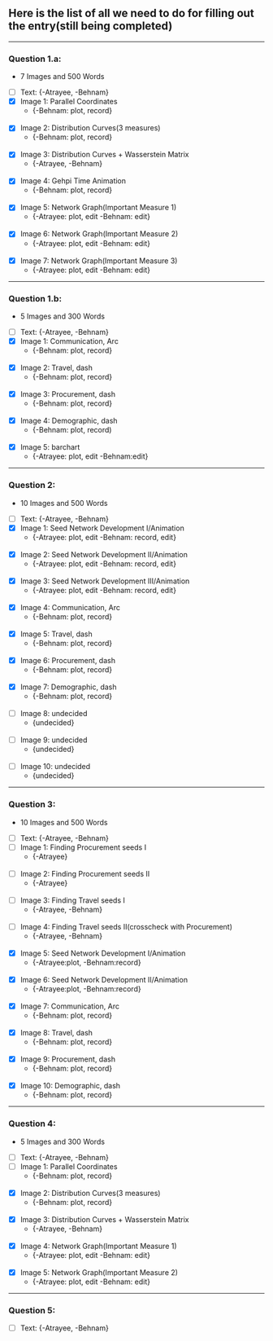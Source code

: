 ## Here is the list of all we need to do for filling out the entry(still being completed)
---------------------------
### Question 1.a:
* 7 Images and 500 Words

- [ ] Text:
    {-Atrayee, -Behnam}
- [x] Image 1:  Parallel Coordinates
  * {-Behnam: plot, record}
<br/><br/>
- [x] Image 2:  Distribution Curves(3 measures)
  * {-Behnam: plot, record}
<br/><br/>
- [x] Image 3:  Distribution Curves + Wasserstein Matrix
  * {-Atrayee, -Behnam}
<br/><br/>
- [x] Image 4:  Gehpi Time Animation
  * {-Behnam: plot, record}
<br/><br/>
- [x] Image 5:  Network Graph(Important Measure 1)
  * {-Atrayee: plot, edit -Behnam: edit}
<br/><br/>
- [x] Image 6:  Network Graph(Important Measure 2)
  * {-Atrayee: plot, edit -Behnam: edit}
<br/><br/>
- [x] Image 7:  Network Graph(Important Measure 3)
  * {-Atrayee: plot, edit -Behnam: edit}

---------------------------
### Question 1.b:
* 5 Images and 300 Words

- [ ] Text:
    {-Atrayee, -Behnam}
- [x] Image 1:  Communication, Arc
  * {-Behnam: plot, record}
<br/><br/>
- [x] Image 2:  Travel, dash
  * {-Behnam: plot, record}
<br/><br/>
- [x] Image 3:  Procurement, dash
  * {-Behnam: plot, record}
<br/><br/>
- [x] Image 4:  Demographic, dash
  * {-Behnam: plot, record)
<br/><br/>
- [x] Image 5:  barchart
  * {-Atrayee: plot, edit -Behnam:edit}

---------------------------
### Question 2:
* 10 Images and 500 Words

- [ ] Text:
    {-Atrayee, -Behnam}
- [x] Image 1:  Seed Network Development I/Animation
  * {-Atrayee: plot, edit -Behnam: record, edit}
<br/><br/>
- [x] Image 2:  Seed Network Development II/Animation
  * {-Atrayee: plot, edit -Behnam: record, edit}
<br/><br/>
- [x] Image 3:  Seed Network Development III/Animation
  * {-Atrayee: plot, edit -Behnam: record, edit}
<br/><br/>
- [x] Image 4:   Communication, Arc
  * {-Behnam: plot, record}
<br/><br/>
- [x] Image 5:  Travel, dash
  * {-Behnam: plot, record}
<br/><br/>
- [x] Image 6:  Procurement, dash
  * {-Behnam: plot, record}
<br/><br/>
- [x] Image 7:  Demographic, dash
  * {-Behnam: plot, record}
<br/><br/>
- [ ] Image 8:  undecided
  * {undecided}
<br/><br/>
- [ ] Image 9:  undecided
  * {undecided}
<br/><br/>
- [ ] Image 10: undecided
  * {undecided}

---------------------------
### Question 3:
* 10 Images and 500 Words

- [ ] Text:
    {-Atrayee, -Behnam}
- [ ] Image 1:  Finding Procurement seeds I
  * {-Atrayee}
<br/><br/>
- [ ] Image 2:  Finding Procurement seeds II
  * {-Atrayee}
<br/><br/>
- [ ] Image 3:  Finding Travel seeds I
  * {-Atrayee, -Behnam}
<br/><br/>
- [ ] Image 4:  Finding Travel seeds II(crosscheck with Procurement)
  * {-Atrayee, -Behnam}
<br/><br/>
- [x] Image 5:  Seed Network Development I/Animation
  * {-Atrayee:plot, -Behnam:record}
<br/><br/>
- [x] Image 6:  Seed Network Development II/Animation
  * {-Atrayee:plot, -Behnam:record}
<br/><br/>
- [x] Image 7:  Communication, Arc
  * {-Behnam: plot, record}
<br/><br/>
- [x] Image 8:  Travel, dash
  * {-Behnam: plot, record}
<br/><br/>
- [x] Image 9:  Procurement, dash
  * {-Behnam: plot, record}
<br/><br/>
- [x] Image 10: Demographic, dash
  * {-Behnam: plot, record}

---------------------------
### Question 4:
* 5 Images and 300 Words

- [ ] Text:
    {-Atrayee, -Behnam}
- [ ] Image 1:  Parallel Coordinates
  * {-Behnam: plot, record}
<br/><br/>
- [x] Image 2:  Distribution Curves(3 measures)
  * {-Behnam: plot, record}
<br/><br/>
- [x] Image 3:  Distribution Curves + Wasserstein Matrix
  * {-Atrayee, -Behnam}
<br/><br/>
- [x] Image 4:  Network Graph(Important Measure 1)
  * {-Atrayee: plot, edit -Behnam: edit}
<br/><br/>
- [x] Image 5:  Network Graph(Important Measure 2)
  * {-Atrayee: plot, edit -Behnam: edit}

---------------------------
### Question 5:

- [ ] Text:
    {-Atrayee, -Behnam}
